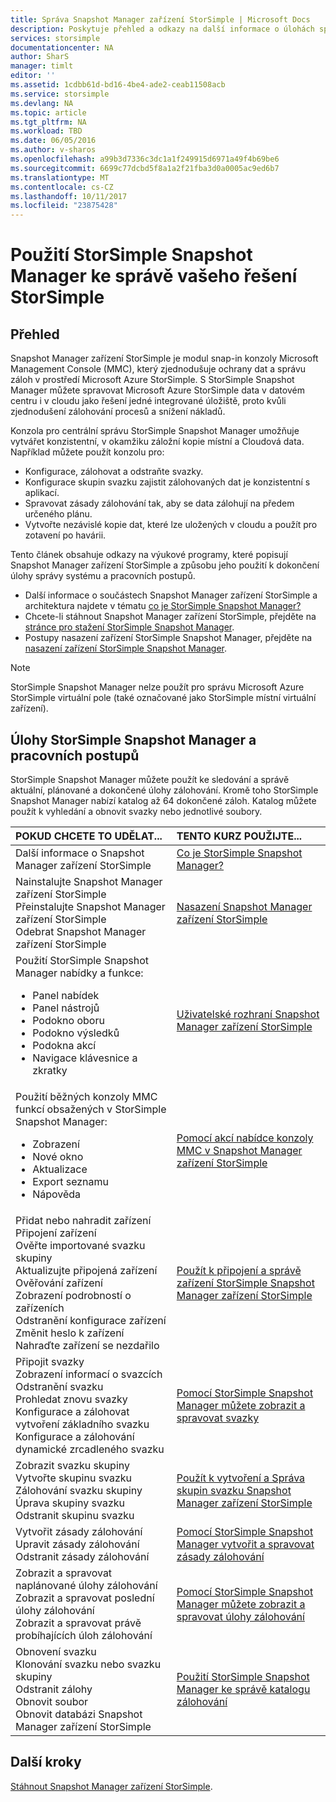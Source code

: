 ```yaml
---
title: Správa Snapshot Manager zařízení StorSimple | Microsoft Docs
description: Poskytuje přehled a odkazy na další informace o úlohách správy řešení StorSimple Snapshot Manager a pracovních postupů.
services: storsimple
documentationcenter: NA
author: SharS
manager: timlt
editor: ''
ms.assetid: 1cdbb61d-bd16-4be4-ade2-ceab11508acb
ms.service: storsimple
ms.devlang: NA
ms.topic: article
ms.tgt_pltfrm: NA
ms.workload: TBD
ms.date: 06/05/2016
ms.author: v-sharos
ms.openlocfilehash: a99b3d7336c3dc1a1f249915d6971a49f4b69be6
ms.sourcegitcommit: 6699c77dcbd5f8a1a2f21fba3d0a0005ac9ed6b7
ms.translationtype: MT
ms.contentlocale: cs-CZ
ms.lasthandoff: 10/11/2017
ms.locfileid: "23875428"
---
```

# <a name="use-storsimple-snapshot-manager-to-administer-your-storsimple-solution"></a>Použití StorSimple Snapshot Manager ke správě vašeho řešení StorSimple

## <a name="overview"></a>Přehled
Snapshot Manager zařízení StorSimple je modul snap-in konzoly Microsoft Management Console (MMC), který zjednodušuje ochrany dat a správu záloh v prostředí Microsoft Azure StorSimple. S StorSimple Snapshot Manager můžete spravovat Microsoft Azure StorSimple data v datovém centru i v cloudu jako řešení jedné integrované úložiště, proto kvůli zjednodušení zálohování procesů a snížení nákladů.

Konzola pro centrální správu StorSimple Snapshot Manager umožňuje vytvářet konzistentní, v okamžiku záložní kopie místní a Cloudová data. Například můžete použít konzolu pro:

* Konfigurace, zálohovat a odstraňte svazky.
* Konfigurace skupin svazku zajistit zálohovaných dat je konzistentní s aplikací.
* Spravovat zásady zálohování tak, aby se data zálohují na předem určeného plánu.
* Vytvořte nezávislé kopie dat, které lze uložených v cloudu a použít pro zotavení po havárii.

Tento článek obsahuje odkazy na výukové programy, které popisují Snapshot Manager zařízení StorSimple a způsobu jeho použití k dokončení úlohy správy systému a pracovních postupů.

* Další informace o součástech Snapshot Manager zařízení StorSimple a architektura najdete v tématu [co je StorSimple Snapshot Manager?](storsimple-what-is-snapshot-manager.md) 
* Chcete-li stáhnout Snapshot Manager zařízení StorSimple, přejděte na [stránce pro stažení StorSimple Snapshot Manager](https://www.microsoft.com/download/details.aspx?id=44220).
* Postupy nasazení zařízení StorSimple Snapshot Manager, přejděte na [nasazení zařízení StorSimple Snapshot Manager](storsimple-snapshot-manager-deployment.md).

> [!NOTE]
> StorSimple Snapshot Manager nelze použít pro správu Microsoft Azure StorSimple virtuální pole (také označované jako StorSimple místní virtuální zařízení).


## <a name="storsimple-snapshot-manager-tasks-and-workflows"></a>Úlohy StorSimple Snapshot Manager a pracovních postupů
StorSimple Snapshot Manager můžete použít ke sledování a správě aktuální, plánované a dokončené úlohy zálohování. Kromě toho StorSimple Snapshot Manager nabízí katalog až 64 dokončené záloh. Katalog můžete použít k vyhledání a obnovit svazky nebo jednotlivé soubory. 

| POKUD CHCETE TO UDĚLAT... | TENTO KURZ POUŽIJTE... |
|:--- |:--- |
| Další informace o Snapshot Manager zařízení StorSimple |[Co je StorSimple Snapshot Manager?](storsimple-what-is-snapshot-manager.md) |
| Nainstalujte Snapshot Manager zařízení StorSimple<br>Přeinstalujte Snapshot Manager zařízení StorSimple<br>Odebrat Snapshot Manager zařízení StorSimple |[Nasazení Snapshot Manager zařízení StorSimple](storsimple-snapshot-manager-deployment.md) |
| Použití StorSimple Snapshot Manager nabídky a funkce:<ul><li>Panel nabídek</li><li>Panel nástrojů</li><li>Podokno oboru</li><li>Podokno výsledků</li><li>Podokna akcí</li><li>Navigace klávesnice a zkratky</li></ul> |[Uživatelské rozhraní Snapshot Manager zařízení StorSimple](storsimple-use-snapshot-manager.md) |
| Použití běžných konzoly MMC funkcí obsažených v StorSimple Snapshot Manager:<ul><li>Zobrazení</li><li>Nové okno</li><li>Aktualizace</li><li>Export seznamu</li><li>Nápověda</li></ul> |[Pomocí akcí nabídce konzoly MMC v Snapshot Manager zařízení StorSimple](storsimple-snapshot-manager-mmc-menu.md) |
| Přidat nebo nahradit zařízení<br>Připojení zařízení<br>Ověřte importované svazku skupiny<br>Aktualizujte připojená zařízení<br>Ověřování zařízení<br>Zobrazení podrobností o zařízeních<br>Odstranění konfigurace zařízení<br>Změnit heslo k zařízení<br>Nahraďte zařízení se nezdařilo<br> |[Použít k připojení a správě zařízení StorSimple Snapshot Manager zařízení StorSimple](storsimple-snapshot-manager-manage-devices.md) |
| Připojit svazky<br>Zobrazení informací o svazcích<br>Odstranění svazku<br>Prohledat znovu svazky<br>Konfigurace a zálohovat vytvoření základního svazku<br>Konfigurace a zálohování dynamické zrcadleného svazku |[Pomocí StorSimple Snapshot Manager můžete zobrazit a spravovat svazky](storsimple-snapshot-manager-manage-volumes.md) |
| Zobrazit svazku skupiny<br>Vytvořte skupinu svazku<br>Zálohování svazku skupiny<br>Úprava skupiny svazku<br>Odstranit skupinu svazku |[Použít k vytvoření a Správa skupin svazku Snapshot Manager zařízení StorSimple](storsimple-snapshot-manager-manage-volume-groups.md) |
| Vytvořit zásady zálohování <br>Upravit zásady zálohování<br>Odstranit zásady zálohování |[Pomocí StorSimple Snapshot Manager vytvořit a spravovat zásady zálohování](storsimple-snapshot-manager-manage-backup-policies.md) |
| Zobrazit a spravovat naplánované úlohy zálohování<br>Zobrazit a spravovat poslední úlohy zálohování<br>Zobrazit a spravovat právě probíhajících úloh zálohování |[Pomocí StorSimple Snapshot Manager můžete zobrazit a spravovat úlohy zálohování](storsimple-snapshot-manager-manage-backup-jobs.md) |
| Obnovení svazku<br>Klonování svazku nebo svazku skupiny<br>Odstranit zálohy<br>Obnovit soubor<br>Obnovit databázi Snapshot Manager zařízení StorSimple |[Použití StorSimple Snapshot Manager ke správě katalogu zálohování](storsimple-snapshot-manager-manage-backup-catalog.md) |

## <a name="next-steps"></a>Další kroky
[Stáhnout Snapshot Manager zařízení StorSimple](https://www.microsoft.com/download/details.aspx?id=44220).


